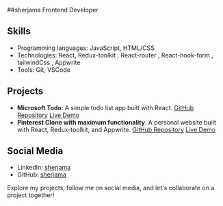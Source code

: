 
##sherjama
Frontend Developer

**Skills**
------------

* Programming languages: JavaScript, HTML/CSS
* Technologies: React, Redux-toolkit , React-router , React-hook-form , tailwindCss , Appwrite
* Tools: Git, VSCode

**Projects**
-------------

* **Microsoft Todo**: A simple todo list app built with React. [GitHub Repository]([https://github.com/johndoe/todo-list-app](https://github.com/sherjama/Todo-project)) [Live Demo](https://todo-project-beryl-theta.vercel.app/)
* **Pinterest Clone with maximum functionality**: A personal website built with React, Redux-toolkit, and Appwrite. [GitHub Repository]([https://github.com/sherjama/pinterest](https://github.com/sherjama/pinterest_project)) [Live Demo](https://sherjama-pinterest.vercel.app/)

**Social Media**
----------------

* LinkedIn: [sherjama]([https://www.linkedin.com/in/johndoe/](https://www.linkedin.com/in/sher-jama-khan-90a080305/))
* GitHub: [sherjama](https://github.com/sherjama)


Explore my projects, follow me on social media, and let's collaborate on a project together!

<!--
**sherjama/sherjama** is a ✨ _special_ ✨ repository because its `README.md` (this file) appears on your GitHub profile.

Here are some ideas to get you started:

- 🔭 I’m currently working on ...
- 🌱 I’m currently learning ...
- 👯 I’m looking to collaborate on ...
- 🤔 I’m looking for help with ...
- 💬 Ask me about ...
- 📫 How to reach me: ...
- 😄 Pronouns: ...
- ⚡ Fun fact: ...
-->
